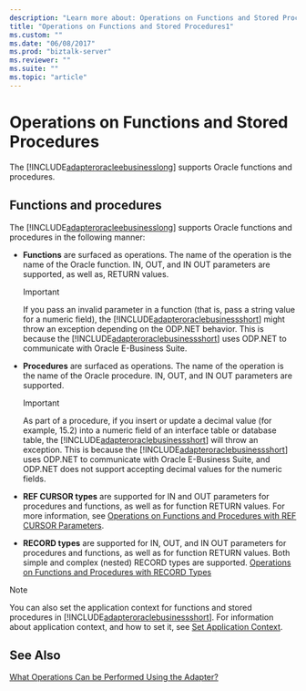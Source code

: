 ```yaml
---
description: "Learn more about: Operations on Functions and Stored Procedures"
title: "Operations on Functions and Stored Procedures1"
ms.custom: ""
ms.date: "06/08/2017"
ms.prod: "biztalk-server"
ms.reviewer: ""
ms.suite: ""
ms.topic: "article"
---
```

# Operations on Functions and Stored Procedures
The [!INCLUDE[adapteroracleebusinesslong](../../includes/adapteroracleebusinesslong-md.md)] supports Oracle functions and procedures.

## Functions and procedures

The [!INCLUDE[adapteroracleebusinesslong](../../includes/adapteroracleebusinesslong-md.md)] supports Oracle functions and procedures in the following manner:  
  
- **Functions** are surfaced as operations. The name of the operation is the name of the Oracle function. IN, OUT, and IN OUT parameters are supported, as well as, RETURN values.  
  
  > [!IMPORTANT]
  >  If you pass an invalid parameter in a function (that is, pass a string value for a numeric field), the [!INCLUDE[adapteroraclebusinessshort](../../includes/adapteroraclebusinessshort-md.md)] might throw an exception depending on the ODP.NET behavior. This is because the [!INCLUDE[adapteroraclebusinessshort](../../includes/adapteroraclebusinessshort-md.md)] uses ODP.NET to communicate with Oracle E-Business Suite.  
  
- **Procedures** are surfaced as operations. The name of the operation is the name of the Oracle procedure. IN, OUT, and IN OUT parameters are supported.  
  
  > [!IMPORTANT]
  >  As part of a procedure, if you insert or update a decimal value (for example, 15.2) into a numeric field of an interface table or database table, the [!INCLUDE[adapteroraclebusinessshort](../../includes/adapteroraclebusinessshort-md.md)] will throw an exception. This is because the [!INCLUDE[adapteroraclebusinessshort](../../includes/adapteroraclebusinessshort-md.md)] uses ODP.NET to communicate with Oracle E-Business Suite, and ODP.NET does not support accepting decimal values for the numeric fields.  
  
- **REF CURSOR types** are supported for IN and OUT parameters for procedures and functions, as well as for function RETURN values. For more information, see [Operations on Functions and Procedures with REF CURSOR Parameters](../../adapters-and-accelerators/adapter-oracle-ebs/operations-on-functions-and-procedures-with-ref-cursor-parameters1.md).  
  
- **RECORD types** are supported for IN, OUT, and IN OUT parameters for procedures and functions, as well as for function RETURN values. Both simple and complex (nested) RECORD types are supported. [Operations on Functions and Procedures with RECORD Types](../../adapters-and-accelerators/adapter-oracle-ebs/operations-on-functions-and-procedures-with-record-types1.md)  
  
> [!NOTE]
>  You can also set the application context for functions and stored procedures in [!INCLUDE[adapteroraclebusinessshort](../../includes/adapteroraclebusinessshort-md.md)]. For information about application context, and how to set it, see [Set Application Context](../../adapters-and-accelerators/adapter-oracle-ebs/set-application-context.md).  
  
## See Also  
 [What Operations Can be Performed Using the Adapter?](https://msdn.microsoft.com/library/cc185219(v=bts.10).aspx)
